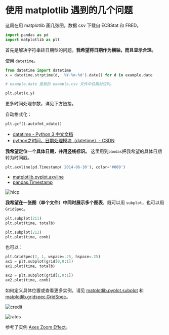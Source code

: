 # 使用 matplotlib 遇到的几个问题


这周在用 matplotlib 画几张图。数据 csv 下载自 ECBStat 和 FRED。

```python
import pandas as pd
import matplotlib as plt
```

首先是解决字符串转日期型的问题。**我希望将日期作为横轴，而且显示合理。**

使用 <code>datetime</code>。

```python
from datetime import datetime
x = datetime.strptime(d, '%Y-%m-%d').date() for d in example.date

# example.date 是我的 example.csv 文件中日期对应列。

plt.plot(x,y)
```

更多时间处理参数，详见下方链接。

自动格式化：

```python
plt.gcf().autofmt_xdate()
```

- [datetime - Python 3 中文文档](https://docs.python.org/zh-cn/3/library/datetime.html)
- [python之时间、日期处理模块（datetime）- CSDN](https://blog.csdn.net/gty931008/article/details/80254806)

**我希望定位一个具体日期，并用竖线标识。** 这里用到<code>pandas</code>把我希望的具体日期转为时间戳。

```python
plt.axvline(pd.Timestamp('2014-06-30'), color='#000')
```

  - [matplotlib.pyplot.axvline](https://matplotlib.org/stable/api/_as_gen/matplotlib.pyplot.axvline.html)
  - [pandas.Timestamp](https://pandas.pydata.org/pandas-docs/stable/reference/api/pandas.Timestamp.html)

![hicp](https://i.loli.net/2021/11/12/lfxb2TMN9ukKz6t.png)

**我希望在一张图（单个文件）中同时展示多个图表**，既可以用 <code>subplot</code>，也可以用 <code>GridSpec</code>。

```python
plt.subplot(211)
plt.plot(time, totalb)

plt.subplot(212)
plt.plot(time, conb)
```

也可以：

```python
plt.GridSpec(2, 1, wspace=.25, hspace=.25)
ax1 = plt.subplot(grid[0,0:1])
ax1.plot(time, totalb)

ax2 = plt.subplot(grid[1,0:1])
ax2.plot(time, conb)
```

如何定义具体位置或查看更多实例，请见 [matplotlib.pyplot.subplot](https://matplotlib.org/stable/api/_as_gen/matplotlib.pyplot.subplot.html?) 和 [matplotlib.gridspec.GridSpec](https://matplotlib.org/stable/api/_as_gen/matplotlib.gridspec.GridSpec.html#matplotlib.gridspec.GridSpec)。

![credit](https://i.loli.net/2021/11/12/DJGWkYgR4QjSLfI.png)

![rates](https://i.loli.net/2021/11/12/4hHlSIj7zRO3Cng.png)

参考了实例 [Axes Zoom Effect](https://matplotlib.org/stable/gallery/subplots_axes_and_figures/axes_zoom_effect.html)。

